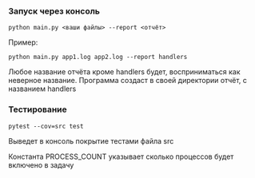 ### Запуск через консоль
```
python main.py <ваши файлы> --report <отчёт>
```
Пример:
```
python main.py app1.log app2.log --report handlers
```
Любое название отчёта кроме handlers будет, восприниматься как неверное название.
Программа создаст в своей директории отчёт, с названием handlers

### Тестирование
```
pytest --cov=src test
```
Выведет в консоль покрытие тестами файла src


Константа PROCESS_COUNT указывает сколько процессов будет включено в задачу